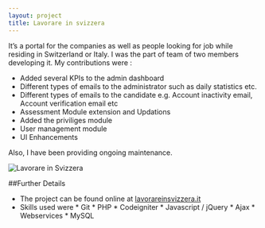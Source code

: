 ```yaml
---
layout: project
title: Lavorare in svizzera
---
```


It’s a portal for the companies as well as people looking for job while residing in Switzerland or Italy. I was the part of team of two members developing it. My contributions were :

* Added several KPIs to the admin dashboard
* Different types of emails to the administrator such as daily statistics etc.
* Different types of emails to the candidate e.g. Account inactivity email, Account verification email etc
* Assessment Module extension and Updations
* Added the priviliges module
* User management module
* UI Enhancements

Also, I have been providing ongoing maintenance.

![Lavorare in Svizzera](http://i.imgur.com/ikc2KMN.png)

##Further Details
* The project can be found online at [lavorareinsvizzera.it](http://lavorareinsvizzera.it)
* Skills used were * Git * PHP * Codeigniter * Javascript / jQuery * Ajax * Webservices * MySQL
